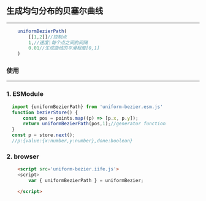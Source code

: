 ## 生成均匀分布的贝塞尔曲线
------
```javascript
    uniformBezierPath(
        [[1,2]]//控制点
        1,//速度|每个点之间的间隔
        0.01//生成曲线的平滑程度[0,1]
    )
```

### 使用
------
### 1. ESModule
  ```javascript
    import {uniformBezierPath} from 'uniform-bezier.esm.js'
    function bezierStore() {
        const pos = points.map((p) => [p.x, p.y]);
        return uniformBezierPath(pos,1);//generator function
    }
    const p = store.next();
    //p:{value:{x:number,y:number},done:boolean}
  ```
### 2. browser
```html
    <script src='uniform-bezier.iife.js'>
    <script>
        var { uniformBezierPath } = uniformBezier;

    </script>
```